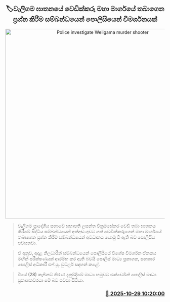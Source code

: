 <p align='center'><b><h2 align='center' title='Police investigate Weligama murder shooter's questioning on the road'>🏷වැලිගම ඝාතනයේ වෙඩික්කරු මහා මාර්ගයේ තබාගෙන ප්‍රශ්න කිරීම සම්බන්ධයෙන් පොලිසියෙන් විමර්ශනයක්</h2></b></p>
<p align='center'><img src='https://helakuru.sgp1.cdn.digitaloceanspaces.com/esana/images/lib/wutler-jk.jpg' width='600' alt='Police investigate Weligama murder shooter's questioning on the road'></p>

> වැලිගම ප්‍රාදේශීය සභාවේ සභාපති ලසන්ත වික්‍රමසේකර වෙඩි තබා ඝාතනය කිරීමේ සිද්ධිය සම්බන්ධයෙන් අත්අඩංගුවට ගත් වෙඩික්කරුගෙන් මහා මාර්ගයේ තබාගෙන ප්‍රශ්න කිරීම සම්බන්ධයෙන් අවධානය යොමු වී ඇති බව පොලිසිය පවසනවා.

> ඒ අනුව, අදාළ නිලධාරීන් සම්බන්ධයෙන් පොලිසියේ විශේෂ විමර්ශන ඒකකය මඟින් පරීක්ෂණයක් ආරම්භ කර ඇති බවයි පොලිස් මාධ්‍ය ප්‍රකාශක, සහකාර පොලිස් අධිකාරී එෆ්.යූ. වුට්ලර් සඳහන් කළේ.

> ඊයේ (28) කැබිනට් තීරණ දැනුම්දීමේ මාධ්‍ය හමුවට එක්වෙමින් පොලිස් මාධ්‍ය ප්‍රකාශකවරයා මේ බව පවසා සිටියා.



<h3 align='right'><a href='https://www.helakuru.lk/esana/p/114881/'>📅 2025-10-29 10:20:00</a></h3>
